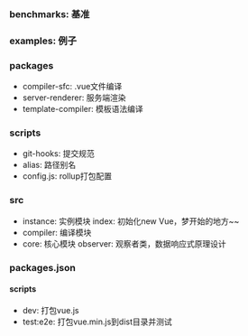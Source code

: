 ### benchmarks: 基准

### examples: 例子

### packages
- compiler-sfc: .vue文件编译
- server-renderer: 服务端渲染
- template-compiler: 模板语法编译

### scripts
- git-hooks: 提交规范
- alias: 路径别名
- config.js: rollup打包配置

### src
- instance: 实例模块
index: 初始化new Vue，梦开始的地方~~
- compiler: 编译模块
- core: 核心模块
observer: 观察者类，数据响应式原理设计

### packages.json
#### scripts
- dev: 打包vue.js
- test:e2e: 打包vue.min.js到dist目录并测试